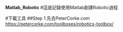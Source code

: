 **Matlab_Robotic**
#這是記錄使用Matlab創建Robotic過程

#下載工具 
##Step 1.先去PeterCorke.com https://petercorke.com/toolboxes/robotics-toolbox/
